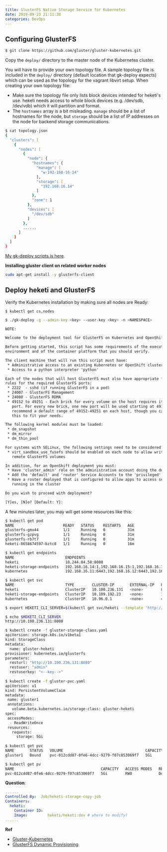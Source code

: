 ```yaml
---
title: GlusterFS Native Storage Service for Kubernetes
date: 2019-09-23 21:11:38
categories: DevOps
---
```

## Configuring GlusterFS

```zsh
$ git clone https://github.com/gluster/gluster-kubernetes.git
```

Copy the `deploy/` directory to the master node of the Kubernetes cluster.

You will have to provide your own topology file. A sample topology file is included in the `deploy/` directory (default location that gk-deploy expects) which can be used as the topology for the vagrant libvirt setup. When creating your own topology file:

- Make sure the topology file only lists block devices intended for heketi's use. heketi needs access to whole block devices (e.g. /dev/sdb, /dev/vdb) which it will partition and format.
- The `hostnames` array is a bit misleading. `manage` should be a list of hostnames for the node, but `storage` should be a list of IP addresses on the node for backend storage communications.

<!-- more -->

```zsh
$ cat topology.json
{
  "clusters": [
    {
      "nodes": [
        {
          "node": {
            "hostnames": {
              "manage": [
                "w-192-168-16-14"
              ],
              "storage": [
                "192.168.16.14"
              ]
            },
            "zone": 1
          },
          "devices": [
            "/dev/sdb"
          ]
        },
        ......
      ]
    }
  ]
}
```

[My gk-deploy scripts is here](https://github.com/acquaai/Kubernetes/tree/master/CSI/GlusterFS).

**Installing gluster client on related worker nodes**

```zsh
sudo apt-get install -y glusterfs-client
```

## Deploy heketi and GlusterFS

Verify the Kubernetes installation by making sure all nodes are Ready:

```zsh
$ kubectl get cs,nodes
```

```zsh
$ ./gk-deploy -g --admin-key <key> --user-key <key> -n <NAMESPACE>
```

`NOTE:`

```tex
Welcome to the deployment tool for GlusterFS on Kubernetes and OpenShift.

Before getting started, this script has some requirements of the execution
environment and of the container platform that you should verify.

The client machine that will run this script must have:
 * Administrative access to an existing Kubernetes or OpenShift cluster
 * Access to a python interpreter 'python'

Each of the nodes that will host GlusterFS must also have appropriate firewall
rules for the required GlusterFS ports:
 * 2222  - sshd (if running GlusterFS in a pod)
 * 24007 - GlusterFS Management
 * 24008 - GlusterFS RDMA
 * 49152 to 49251 - Each brick for every volume on the host requires its own
   port. For every new brick, one new port will be used starting at 49152. We
   recommend a default range of 49152-49251 on each host, though you can adjust
   this to fit your needs.

The following kernel modules must be loaded:
 * dm_snapshot
 * dm_mirror
 * dm_thin_pool

For systems with SELinux, the following settings need to be considered:
 * virt_sandbox_use_fusefs should be enabled on each node to allow writing to
   remote GlusterFS volumes

In addition, for an OpenShift deployment you must:
 * Have 'cluster_admin' role on the administrative account doing the deployment
 * Add the 'default' and 'router' Service Accounts to the 'privileged' SCC
 * Have a router deployed that is configured to allow apps to access services
   running in the cluster

Do you wish to proceed with deployment?

[Y]es, [N]o? [Default: Y]: 
```

A few minutes later, you may will get some resources like this:

```zsh
$ kubectl get pod
NAME                      READY   STATUS    RESTARTS   AGE
glusterfs-gmx44           1/1     Running   0          31m
glusterfs-gzpvg           1/1     Running   0          31m
glusterfs-rb7t7           1/1     Running   0          31m
heketi-8658674597-bztc8   1/1     Running   0          16m

$ kubectl get endpoints
NAME                       ENDPOINTS                                                  AGE
heketi                     10.244.84.58:8080                                          17m
heketi-storage-endpoints   192.168.16.14:1,192.168.16.15:1,192.168.16.16:1            16m
kubernetes                 192.168.16.11:6443,192.168.16.12:6443,192.168.16.13:6443   31d

$ kubectl get svc
NAME                       TYPE        CLUSTER-IP       EXTERNAL-IP   PORT(S)    AGE
heketi                     ClusterIP   10.100.236.131   <none>        8080/TCP   17m
heketi-storage-endpoints   ClusterIP   10.109.192.23    <none>        1/TCP      18m
kubernetes                 ClusterIP   10.96.0.1        <none>        443/TCP    31d

$ export HEKETI_CLI_SERVER=$(kubectl get svc/heketi --template 'http://{{.spec.clusterIP}}:{{(index .spec.ports 0).port}}')

$ echo $HEKETI_CLI_SERVER
http://10.100.236.131:8080

$ kubectl create -f gluster-storage-class.yaml
apiVersion: storage.k8s.io/v1beta1
kind: StorageClass
metadata:
  name: gluster-heketi
provisioner: kubernetes.io/glusterfs
parameters:
  resturl: "http://10.100.236.131:8080"
  restuser: "admin"
  restuserkey: "<--key-->"
  
$ kubectl create -f gluster-pvc.yaml 
apiVersion: v1
kind: PersistentVolumeClaim
metadata:
 name: gluster1
 annotations:
   volume.beta.kubernetes.io/storage-class: gluster-heketi
spec:
 accessModes:
  - ReadWriteOnce
 resources:
   requests:
     storage: 5Gi
     
$ kubectl get pvc
NAME       STATUS   VOLUME                                     CAPACITY   ACCESS MODES   STORAGECLASS     AGE
gluster1   Bound    pvc-012cdd87-0fe6-4dcc-9279-f07c853069f7   5Gi        RWO            gluster-heketi   11s

$ kubectl get pv
NAME                                       CAPACITY   ACCESS MODES   RECLAIM POLICY   STATUS   CLAIM              STORAGECLASS     REASON   AGE
pvc-012cdd87-0fe6-4dcc-9279-f07c853069f7   5Gi        RWO            Delete           Bound    default/gluster1   gluster-heketi            39s     
```


**Question**:

```yaml
......
Controlled By:  Job/heketi-storage-copy-job
Containers:
  heketi:
    Container ID:  
    Image:         heketi/heketi:dev # where to modify?
......    
```


**Ref**

+ [Gluster-Kubernetes](https://github.com/gluster/gluster-kubernetes)
+ [GlusterFS Dynamic Provisioning](https://github.com/gluster/gluster-kubernetes/blob/master/docs/examples/hello_world/README.md)
